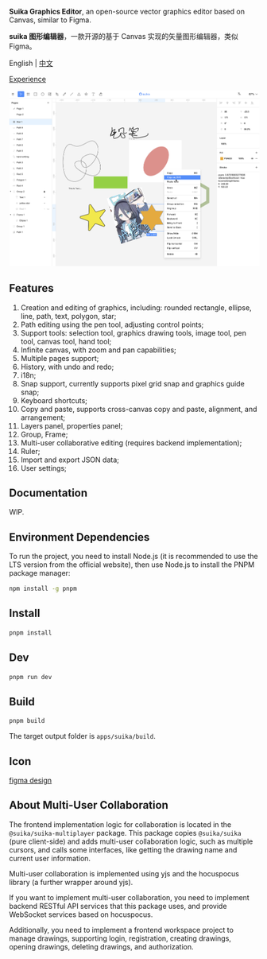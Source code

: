 **Suika Graphics Editor**, an open-source vector graphics editor based on Canvas, similar to Figma.

**suika 图形编辑器**，一款开源的基于 Canvas 实现的矢量图形编辑器，类似 Figma。

English | [中文](./README_zh.md)

[Experience](https://blog.fstars.wang/app/suika/)

![Screenshot](screenshot.png)

## Features

1. Creation and editing of graphics, including: rounded rectangle, ellipse, line, path, text, polygon, star;
2. Path editing using the pen tool, adjusting control points;
3. Support tools: selection tool, graphics drawing tools, image tool, pen tool, canvas tool, hand tool;
4. Infinite canvas, with zoom and pan capabilities;
5. Multiple pages support;
6. History, with undo and redo;
7. i18n;
8. Snap support, currently supports pixel grid snap and graphics guide snap;
9. Keyboard shortcuts;
10. Copy and paste, supports cross-canvas copy and paste, alignment, and arrangement;
11. Layers panel, properties panel;
12. Group, Frame;
13. Multi-user collaborative editing (requires backend implementation);
14. Ruler;
15. Import and export JSON data;
16. User settings;

## Documentation

WIP.

## Environment Dependencies

To run the project, you need to install Node.js (it is recommended to use the LTS version from the official website), then use Node.js to install the PNPM package manager:

```sh
npm install -g pnpm
```

## Install

```sh
pnpm install
```

## Dev

```sh
pnpm run dev
```

## Build

```sh
pnpm build
```

The target output folder is `apps/suika/build`.

## Icon

[figma design](https://www.figma.com/community/file/1224385128783567603/suika-icons)

## About Multi-User Collaboration

The frontend implementation logic for collaboration is located in the `@suika/suika-multiplayer` package. This package copies `@suika/suika` (pure client-side) and adds multi-user collaboration logic, such as multiple cursors, and calls some interfaces, like getting the drawing name and current user information.

Multi-user collaboration is implemented using yjs and the hocuspocus library (a further wrapper around yjs).

If you want to implement multi-user collaboration, you need to implement backend RESTful API services that this package uses, and provide WebSocket services based on hocuspocus.

Additionally, you need to implement a frontend workspace project to manage drawings, supporting login, registration, creating drawings, opening drawings, deleting drawings, and authorization.

